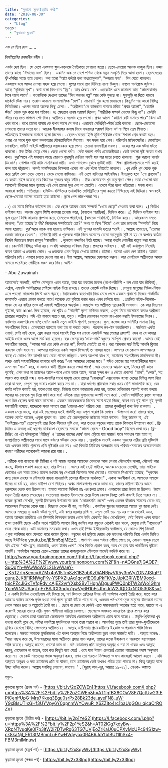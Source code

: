 ```yaml
---
title: "কুড়ানো মুক্তো(তৃতীয় পর্ব)"
date: "2018-08-30"
categories: 
  - "blog"
tags: 
  - "কুড়ানো-মুক্তো"
---
```


এক যে ছিল দেশ ......

বিসমিল্লাহির রহমানীর রহীম ।

একটা দেশ ছিল। সে দেশে একসময় স্কুল-কলেজে নৈতিকতা শেখানো হতো। ছেলে-মেয়েরা অনেক লাজুক ছিল। লজ্জা তাদের কাছে "ঈমানের অঙ্গ" ছিল। . একদিন এক সে দেশে পশ্চিম থেকে নতুন সংস্কৃতি নিয়ে আসা হলো। ছেলেমেয়ের ফ্রী-মিক্সিং সহজ হয়ে গেলো। বলা হলো "আই কন্টাক্ট করা বাধ্যতামূলক", "লজ্জায় ক্ষয়"। দিন যেতে থাকলো। একসাথে বসে আড্ডা দেওয়া সহজ হয়ে গেলো। যুগের সাথে তাল মিলিয়ে এলো ডিজুস। বললো গার্লফ্রেন্ড জুটাও। আছে "দুনিয়ার সুখ"। কথা বলো দিন-রাত "ফ্রি"। আর ঠেকায় কে? . এয়ারটেল এসে জানালো তারা "ভালোবাসার টানে পাশে আনে"। বাংলালিংক দেখলো তাদের "দিন বদলের গল্প" আর কেউ শুনছে না। সুড়সুড়ি না দিতে পারলে মার্কেটে টেকা দায়। তারাও আনলো বাংলালালিংক "দেশ"। নাচানাচি শুরু হলো দেদারসে। কিছুদিন পর আরো বিভিন্ন বিতিকিচ্ছা। এরপর আরো অনেক কিছু এলো। . "অশ্লীলতা"কে ডালভাত বানাতে মরিয়া "প্রথম আলো", "ডেইলি স্টার" থেকে শুরু করে সব পত্রিকা। ডঃ মেহতাব খানম পরামর্শ দিলেন, "শারীরিক সম্পর্ক দোষের কিছু না"। ডেইলি স্টারে বের হতে লাগলো শো-বিজ। অশ্লীলতায় সয়লাব হয়ে গেলো। প্রথম আলো "কারিনা রুটি বানাতে পারে" কিনা এই খবর রাখে। রাখে তাদের বাসায় কে কখন আসে সে কথা। এভাবেই সেলিব্রিটি-স্টার তৈরি করলো। ছেলে-মেয়েদের শেখালো তাদের মতো হও। আরেক মীরজাফর কলাম লিখে বাচ্চাদের পরামর্শ দিলো ধর্ম না শিখে প্রেম শিখতে। পাঠ্যবইয়ে ইসলামকে বানানো হলো ভিলেন। . ছেলে-মেয়েরা হিন্দি মুভি-সিরিয়াল থেকে শিখলো প্রেম কতটা মহৎ। এবার এর সাথে যুক্ত হলো কলকাতার যৌনতাভিত্তিক সিনেমা। সব সহজ হয়ে গেল। পরিবর্তন মাইন্ডসেটের। মোবাইলে মোবাইলে, সাইটে সাইটে অশ্লীলতার জয়জয়কার হয়ে গেল। চেতনা ব্যবসায়ীরা সফল। . একের পর এক ঘটনা ঘটতে থাকলো। ইভ টিজিং বেড়ে গেল। বেড়ে গেলো ধর্ষণ। কেউ বললো পর্দার প্রয়োজনীয়তা। কেউ বললো দৃষ্টি সংযত রাখার কথা। কুর'আনে এই সমাধান আছে জেনেও বৃদ্ধাঙ্গুলি দেখিয়ে সবাই যার যার মতো চলতে থাকলো। শুরু করলো পালটা ডিস্কোর্স। পোশাক দায়ী নাকি মানসিকতা দায়ী। অথচ পাগলেও বুঝবে দুটোই দায়ী। শিক্ষা প্রতিষ্ঠানগুলোতে পর্দা করাই কাল হয়ে দাঁড়ালো। লম্পট মানসিকতার শিক্ষকরা একের পর এক ঘটনা ঘটাতেই লাগলো। . খুব বেশি খুন থেকে শুরু করে রেইপ কেস বেড়ে গেলো। বেড়ে গেলো ব্যভিচার। এই দেশে ব্যভিচার আইনসিদ্ধ। ইচ্ছাকৃত হলে "নো প্রবলেম"। যে কয়টা রেইপ হয়েছে তার বিচারেও শুভঙ্কর বাবুর ফাঁকি। . ইয়ং জেনারেশন খুব অনুপ্রেরণা পেল। তারা দেখলো যারা আসলেই জীবনের মানে বুঝেছে এই দেশ তাদের মূল্য দেয় না মোটেই। এদেশে স্টার হলো পতিতারা। সহজ কথা। আবারো বলছি। পতিতারা। হলিউড-বলিউডের তথাকথিত সেলিব্রিটিদের পূজা করতে শিখিয়েছে এই মিডিয়া। স্বভাবতই ছেলে-মেয়েরা তাদের মতোই হতে চাইলো। ভুলে গেল লাজ-লজ্জা সব।

. ১) এর মাঝে ভিডিও ভাইরাল হয়। এক ছেলে আরেক মেয়ে সম্পর্কে "খেয়ে ছেড়ে" দেওয়ার কথা বলে। ২) ভিডিও ভাইরাল হয়। কলেজ ড্রেসে ফিল্মি কায়দায় প্রপোজ করে, (বলতেও পারছিনা), ভিডিও করে। ৩) ভিডিও ভাইরাল হয়। স্কুল ড্রেসে ফিল্মি কায়দায় প্রপোজ করে, (বলতেও পারছিনা), (বলতেও পারছিনা), ভিডিও করে। . আরেকদল বলতে লাগলো, "তো হয়েছে টা কী? নিজেদের সম্মতিতেই তো?" অথচ যা ছিল "বিয়ে" এখন তার জায়গায় "সম্মতি" নিয়ে আসা হয়েছে। কুর'আনে যাকে বলা হয়েছে ব্যভিচার। এই গুনাহর মাত্রাটা হত্যার পরেই। . আল্লাহ বলেছেন, "তোমরা জেনার কাছেও যেওনা"। ব্যভিচারী নারী ও পুরুষকে শাস্তি দিতে আমাদের যেনো দয়ানুভুতি সৃষ্টি না হয় সে ব্যপারে কঠোর নির্দেশ দিয়েছেন মহান রাব্বুল 'আলামীন। . ন্যুনতম লজ্জাটাও উঠে যাচ্ছে। অবস্থা কতটা শোচনীয় কল্পনা করা যাচ্ছে না। কোনটাই বিচ্ছিন্ন ঘটনা নয়। ভাবছি আমাদের ভবিষ্যৎ নিয়ে। প্রজন্মের ভবিষ্যৎ। . হ্যাঁ! এই কথাগুলো লিখেছি কারণ আমরা এ প্রজন্মের লোক। এ প্রজন্মকে এমন বিকৃত দেখতে চাইনা। চাইনা। আমরা এমন দেশ চাইনা। আমরা পরিবর্তন চাই। এভাবে চলতে দেওয়া যায় না। ইয়া আল্লাহ, আমাদের হেফাজত করুন। আর দেশটাকে অশ্লীলতার আধার বানাতে প্রচেষ্টারত গোষ্ঠীকে ধ্বংস করে দিন। আমীন

\- Abu Zuwainah

আমাদেরই সহপাঠী, কাসিন ফেসবুকে এমন আছে, যারা যত রকমের মডেল (রূপোপজীবিনী - রূপ বেচা যার জীবিকা), এক্ট্রেস, এমনকি পর্নস্টারদের পেইজে লাইক দিয়ে রাখছে। তাদের পোস্টে লাইক দিচ্ছে। . সেগুলা মানুষের নিউজ-ফিডে এসে পড়ছে! সাজেশন লিস্টে এসে পড়ছে। নৈতিকভাবে কতোখানি নিচে নেমে গেলে একজন প্রকাশ্যে নিজের পার্ভার্টেড কামাসক্তি এভাবে প্রকাশ করতে পারে! অনেকে তো বুঝিয়ে বলার পরও এসব চালিয়ে যায়। . প্রচলিত নাটক-সিনেমা-গানও যে এর বাইরে তাও না! এসবই অশ্লীলতার অন্তর্ভুক্ত। অন্তর্ভুক্ত যত অশ্লীলতা প্রচারকারী সংবাদও। কে কার বিছানায় শুইলো, কার mms লিক হয়েছে, কে শুটিং এ "সাহসী" দৃশ্যে অভিনয় করলো, এগুলা নিয়ে আলোচনা করাও অশ্লীলতা প্রচারের অন্তর্ভুক্ত। যদি এটা বাস্তবে সত্যও হয়, তবুও। অশ্লীল যেকোনও সংবাদ রাখ-ঢাক করাই ইসলামের বিধান। . ব্যক্তিগত একপেরিয়েন্স বলি; সেদিন একটা নতুন আইডি খুলেছি ফেসবুকে। স্কুল, কলেজ আর ভার্সিটির সামান্য কিছু সহপাঠীদের নিয়ে। একেবারেই ব্যাবহার করা হয় না বলতে গেলে। গতকাল লগ-ইন করেছিলাম। . সার্চবারে একটা ওয়ার্ড, সেটা যাই হোক, প্রেস করার সাথে সাথেই নিচে সব নোংরা একাউন্ট আর পেজের রেসাল্ট! এমন না যে আমার আইডি থেকে এসব আগে সার্চ করা হয়েছে। বরং ফেসবুকের 'গ্রাফ-সার্চ' বন্ধুদের সার্চগুলা প্রেফার করছে! . আমার যেই সহপাঠীরা ভাবছে, "আমার সার্চ তো কেউ দেখছে না", বিষয়টা মোটেই তা না। বরং আপনার সার্চ হিস্ট্রি আপনি ক্লিয়ার করলেও সেটা যাবে না। আপনার সার্চবারে একটা ওয়ার্ড লিখলেই তা পাওয়া যাবে। আপনার যে কোনও আপনজনের কাছে যে কোনও দিন আপনি হয়ে যেতে পারেন লাঞ্ছিত! . বলার অপেক্ষা রাখে না, আমাদের সহপাঠীদের মানসিকতা কী। অথচ এরাই সহপাঠিনীদের ব্যাপারে দাবি করেঃ "এরা আমাদের বোনের মত।" যদিও বোনের মত সহপাঠিনীদের সাথে এমন সব "ফান" করে, যা এভাবে স্বামী-স্ত্রীরাও করতে লজ্জা পাবে! . আর বোনদের আড়াল হলে, নিজের দুই কানে শুনেছি, এসব কথা না চাইলেও আশে-পাশে থেকে কানে আসে; কত্তো সুন্দর রূপ ও দেহের প্রশংসা! "মাল", "লেজ", সহ আরও কত্ত বাহারি শব্দ। ফল-ফলাদির সাথে সাদৃশ্য রেখে তাদের "বোনদের" এক্সপোসড হওয়া দেহের বিভিন্ন অংগ নিয়ে তারা যা বলে, সেগুলা সুস্থ ভাষায় প্রকাশ করার মত না। . যারা ধর্ষণের প্রতিবাদে সবার চেয়ে বেশি লাফালাফি করে, যেন কয়টা লাইক কামাই হয়, ফলোওয়ার বাড়ে, নিউজে তাকে কাভারেজ দেয়া হয়, তাদের বেশিরভাগ অংশই কথায় কথায় অন্যের মা-বোনকে মুখ দিয়ে ধর্ষণ করে যায়! এটাকে তারা খুলনেসের অংশই মনে করে! . সেদিন ভার্সিটিতে ক্লাসে যাওয়ার পথে তিন ছেলের কথা কানে আসলো। একজন আরেকজনকে হিংসার সাথে বাহবা দিচ্ছে, কারণ তার দুই পাশে দুই সুন্দরী সহপাঠিনী বসেছে, যাদেরকে সবার সামনে তারা 'বোনের-মত' পরিচয় দেয়। তাদের কুরুচিপূর্ণ কথা উহ্য রাখলাম। . একদল মেয়ে আছে, যারা এই ছেলেদের মতই পার্ভার্ট; এরা এগুলা খারাপ কি দেখবে - উপভোগ করে! তাদের বাদে, অনেক বোনই আছেন, এগুলা বুঝেন না। তারা এই ছেলেগুলাকে ভাইয়ের মতই ভাবেন। কিন্তু জানেন না, এই "ভাইয়ের-মত" ছেলেগুলাই তার দিকে কীভাবে দৃষ্টি দেয়, আর তাদের বন্ধুদের কাছে তাকে কিভাবে উপস্থাপন করে! . ফ্রি মিক্সিং এ অভ্যস্থ এই ধরণের অধিকাংশ ছেলেদের সমাজে "ভালো ছেলে - Good boy" হিসেবে দেখা হয়। ফ্রি-মিক্সিং এর এই ঘটনাগুলো 'বিচ্ছিন্ন' ও 'তাদের বয়সের দোষ' বলে এড়িয়ে যায় সমাজ! ফলে সমাধান আর হয়য় না, ফলশ্রুতিতে অশ্লীলতার সাথে সাথে ধর্ষনের ঘটনাও বেড়ে যায়। . প্রাকৃতিক ভাবেই একজন পুরুষের নারীর প্রতি দৃষ্টিভঙ্গি আর একজন নারীর পুরুষের প্রতি দৃষ্টিভঙ্গি এক নয়। এই বিষয়টা মিডিয়ার অপপ্রচার আর পরিবার-সমাজের অসচেতনতার কারণে নারীদের অনেকেরই অজানা রয়ে যায়। .

. নারীকে পণ্য বানানো নষ্ট মিডিয়া ও নষ্ট সমাজ ব্যাবস্থা আমাদের বোনদের আজ শেখায় সৌন্দর্য্যের সংজ্ঞা, সৌন্দর্য্য কার কাছে, কীভাবে প্রকাশ করতে হবে, তার উপায়। . আমার এই ছোট্ট লাইফে, অনেক মেয়েদের দেখেছি, তারা লাইফে কোনোও এক সময় হলেও মডেল হওয়ার স্বপ্ন দেখতো! বিশেষত সাদা মেয়েরা। তাদেরকে শিখানোই হয়েছে, "পুরুষের কাছ থেকে দেহের ও সৌন্দর্যের বাহবা পাওয়াটাই তোমার জীবনের সার্থকতা!" . একথা অনস্বীকার্য যে, আমাদের সমাজে দ্বীনের যা চর্চা হয়, তাতে নারীগণ বেশ পিছিয়ে। অথচ সালাফগণের থেকে জানা যায়, তাদের নারীগণ দ্বীনের জ্ঞানে পুরুষদের থেকে কম ছিলেন না। হযরত আয়েশা সিদ্দিকা রাঃ এর জ্বলন্ত প্রমাণ। একারণের তারা উত্তম মা ছিলেন। উত্তম সন্তান তৈরি করতে পেরেছেন। সচেতনতা বাড়াতে ইসলামের চেয়ে উত্তম কোনও বিকল্প কেউ কখনই দিতে পারবে না। . বয়েজ স্কুলেই দেখেছি, সুন্দরী টিচারদের উপভোগের জন্য "কোমলমতি ছেলে" -দের একদল কীভাবে সামনের বেঞ্চে যায়, আরেকদল পিছনের বেঞ্চে যায়। পিছনের বেঞ্চে কী হয়, না লিখি। . কম্বাইন্ড স্কুলের ভয়াবহতা আমার খুব জানা নেই। আমাদের সময়ের দু-একটা ঘটনা শুনেছি, এটা বলার দরকার রাখি না, এগুলা সেই ৬০-৭০ এর দশক থেকেই এমন, আমার আব্বার ডায়রীতে এক মিশনারি শিক্ষকের জবান থেকে উনি এরকমই লিখে রেখেছিলেন, সেই শিক্ষক এসব কারণে তখন চাকরিই ছেড়ে -চটির সাথে পরিচিতি আসলে কিন্তু কাসিন আর বন্ধুদের থেকেই হয়ে থাকে, যেগুলা সেই "বড়োদের" ডেস্ক থেকে মারা। এটা আমাদের সময়কার কথা। এখন হাই স্পিড ইন্টারনেটের বদৌলতে, যে কোনও শিশু নিজেই এগুলা আবিষ্কার করে ফেলতে পারে কয়েক ক্লিকে। বন্ধুদের পর্ন ছড়িয়ে দেয়ার এক ভয়ংকর পরিণতি নিয়ে একটা ভিডিও আছে ইউটিউবেঃ [youtu.be/jE5m5qjMEzE](http://l.facebook.com/l.php?u=http%3A%2F%2Fyoutu.be%2FjE5m5qjMEzE&h=PAQEYftnAAQFsNllKd5cbaosKNE5ZFqJ14t1j6OvNUBcIaw&enc=AZNhgG4pR0RN-toAk60-rU585yLoXFTe2OMxG5RYFoulreQQbrY6abZ1t-0HHFEhMY--YzrKH8P1aHeAeKvB4AwCMRXaV0s_qMlwphOarlSsWarLAQnIz47y-4i13fx-UG6K7MQlAK-tPwo1MU7i-PaEPpmBaCVx-TjX2HYSHP28ahXRBvomeJinbCVXiDxTXRznV4OffsAG2Xzis1GnHWFx&s=1). . পার্ভার্শন এমন পর্যায়ে পৌঁছে গেছে যে, কোনও লাজুক ছেলে যদি এইসব "শর্ট-ড্রেস, হাতাহাতি, ওরনা টানার খেলা" দেখে বিরক্তি প্রকাশ করে, তবে সে হয়ে যায় পার্ভার্টদের দৃষ্টিতে পার্ভার্ট। পার্ভার্শনে আক্রান্ত ছেলে-মেয়েরা তাদের কাজগুলোকে যৌনতার মাঝেই কাউন্ট করে না। . [http://www.yourbrainonporn.com/](http://l.facebook.com/l.php?u=http%3A%2F%2Fwww.yourbrainonporn.com%2F&h=nAQGns7jGAQE7-SuQgYh-WAvWoW3L2LkwWaeY-_jK5TZrtg&enc=AZMx4oVI5Tm8zK1B2obKz0iANBjwVR5y3mVyZDN7JStqPTgunu2JK8FiRNWgFKv-YSPXZiuAq1qcvflEO9uPkFKVzJJpK3RiWBM9oxd-tpicPZcJiGxTVfqRdv_cAjEZ2yrYXsbSBvTHgnADguuPWQ0nbTW2sWo1GhmYpmWN2UAagTqF7BSJCf3ndp7gwVy6H1bFsJfmJnW2JQD0xN1O5308&s=1) এ একটা ভিডিও দেখেছিলাম এই বিষয়ে যে, পর্ন কিভাবে ব্রেইনের উপর এই পার্ভাশন এফেক্ট তৈরি করে, যাতে করে আক্রান্ত ব্যক্তির ক্রমশঃ দুর্বল হওয়া নার্ভ গুলো বুঝেই উঠতে পারে না যে, একজন পর্ন-নেশা-মুক্ত মানুষের উত্তেজনা তাদের থেকে আরও দ্রুত ও অল্পতেই তৈরি হয়। . ছেলে বা মেয়ে যে কেউই এতে সমানভাবেই আক্রান্ত হতে পারে, হয়তো বা এ কারণেই মেয়েরা তাদের নারী-সুলভ শালীনতা হারিয়ে ফেলছে। ছেলেরাও অসংযত আচরণকে প্রচার-প্রসার করে বেড়াচ্ছে। এভাবে তারা অজান্তেই জেনারেশন আফটার জেনারেশন অশ্লীলতার প্রচার করে যাচ্ছে। . ইহুদি-খ্রিস্টানরা খুব ভালো করেই বুঝে যে, শক্তির লড়াইয়ে মুসলিমদের সাথে তারা পারবে না। আদর্শগত যুদ্ধে তাই তারা যুবক-যুবতীদেরকে ডুবিয়ে রেখেছে বিভিন্ন লেভেলের অশ্লীলতায়। . আল্লাহ অশ্লীলতার প্রচারকারীদের ইহকাল ও পরকালে শাস্তি দিবেন বলেছেন। সম্ভবত আজকে মুসলিমদের এই করুণ অবস্থার পিছে অশ্লীলতায় ডুবে থাকা সমাজই দায়ী। . আল্লাহ বলেনঃ . "যারা পছন্দ করে যে, ঈমানদারদের মধ্যে অশ্লীলতা প্রসার লাভ করুক, তাদের জন্যে ইহাকাল ও পরকালে যন্ত্রণাদায়ক শাস্তি রয়েছে। আল্লাহ জানেন, তোমরা জান না। যদি তোমাদের প্রতি আল্লাহর অনুগ্রহ ও দয়া না থাকত এবং আল্লাহ দয়ালু, মেহেরবান না হতেন, তবে কত কিছুই হয়ে যেত! . ওহে যারা ঈমান এনেছো! তোমরা শয়তানের পদাঙ্ক অনুসরণ করো না। যে কেউ শয়তানের পদাঙ্ক অনুসরণ করবে, তখন তো শয়তান নির্লজ্জতা ও মন্দ কাজেরই আদেশ করবে। . যদি আল্লাহর অনুগ্রহ ও দয়া তোমাদের প্রতি না থাকত, তবে তোমাদের কেউ কখনও পবিত্র হতে পারতে না। কিন্তু আল্লাহ যাকে ইচ্ছা পবিত্র করেন। আল্লাহ সবকিছু শোনেন, জানেন।" . \[সূরাহ্‌ আন্‌-নূর, আয়াত ১৯-২১\] . লেখক- অজ্ঞাত

পড়ুন-

কুড়ানো মুক্তো (প্রথম পর্ব) - [https://bit.ly/2oZCWEn](https://l.facebook.com/l.php?u=https%3A%2F%2Fbit.ly%2F2oZCWEn&h=AT1lgfBX8COaV8F7QctUw23tEPiCenlfUpG-Mrs7Kkeq3Egu0srPx28Bk23de_ayeFN8_uW-Y9xBIsUTIxGHf3UYVpy6Y0qpnmWYOwuR_X6ZZlto4rc1baUgGQu_qicaCrROZg)

কুড়ানো মুক্তো (দ্বিতীয় পর্ব) - [https://bit.ly/2p1YeS2](https://l.facebook.com/l.php?u=https%3A%2F%2Fbit.ly%2F2p1YeS2&h=AT02lGg7kdyBw-XRpNTvuqKe0l7p3ltW2i7DTwRg63TG7UVjEoZrKaU0uCPXvMcUPc94S1zw-ck8kaNjI_ER13tMBmnLuFYwHVdyyox0R4B6JoYtbIBUf1IhSx4-FBM3mlMnuw)

কুড়ানো মুক্তো (চতুর্থ পর্ব) - [https://bit.ly/2x8qyWv](https://bit.ly/2x8qyWv)

কুড়ানো মুক্তো (পঞ্চম পর্ব)- [https://bit.ly/2x33lpc](https://bit.ly/2x33lpc)

